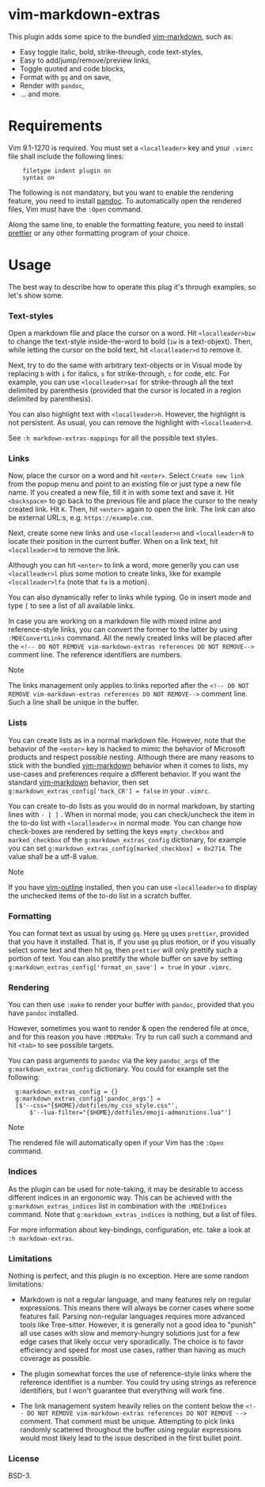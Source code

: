 # vim-markdown-extras

This plugin adds some spice to the bundled [vim-markdown][3], such as:

- Easy toggle italic, bold, strike-through, code text-styles,
- Easy to add/jump/remove/preview links,
- Toggle quoted and code blocks,
- Format with `gq` and on save,
- Render with `pandoc`,
- ... and more.

# Requirements

Vim 9.1-1270 is required.
You must set a `<localleader>` key and your `.vimrc` file shall include the
following lines:

```
    filetype indent plugin on
    syntax on
```

The following is not mandatory, but you want to enable the rendering feature,
you need to install [pandoc][1]. To automatically open the rendered files, Vim
must have the `:Open` command.

Along the same line, to enable the formatting feature, you need to install
[prettier][2] or any other formatting program of your choice.

# Usage

The best way to describe how to operate this plug it's through examples,
so let's show some.

### Text-styles

Open a markdown file and place the cursor on a word.
Hit `<localleader>biw` to change the text-style inside-the-word
to bold (`iw` is a text-objext).
Then, while letting the cursor on the bold text, hit `<localleader>d`
to remove it.

Next, try to do the same with arbitrary text-objects or in Visual mode by
replacing `b` with `i` for italics, `s` for strike-through, `c` for code, etc.
For example, you can use `<localleader>sa(` for strike-through all the text
delimited by parenthesis (provided that the cursor is located in a region
delimited by parenthesis).

You can also highlight text with `<localleader>h`. However, the highlight is
not persistent. As usual, you can remove the highlight with `<localleader>d`.

See `:h markdown-extras-mappings` for all the possible text styles.

### Links

Now, place the cursor on a word and hit `<enter>`.
Select `Create new link` from the popup menu and point to an existing
file or just type a new file name.
If you created a new file, fill it in with some text and save it.
Hit `<backspace>` to go back to the previous file and place the cursor to the
newly created link. Hit `K`. Then, hit `<enter>` again to open the link.
The link can also be external URL:s, e.g. `https://example.com`.

Next, create some new links and use `<localleader>n` and `<localleader>N` to
locate their position in the current buffer. When on a link text, hit
`<localleader>d` to remove the link.

Although you can hit `<enter>` to link a word, more generlly you can
use `<localleader>l` plus some motion to create links, like for example
`<localleader>lfa` (note that `fa` is a motion).

You can also dynamically refer to links while typing. Go in insert mode and
type `[` to see a list of all available links.

In case you are working on a markdown file with mixed inline and
reference-style links, you can convert the former to the latter by using
`:MDEConvertLinks` command. All the newly created links will be placed after
the `<!-- DO NOT REMOVE vim-markdown-extras references DO NOT REMOVE-->`
comment line. The reference identifiers are numbers.

> [!Note]
>
> The links management only applies to links reported after the
> `<!-- DO NOT REMOVE vim-markdown-extras references DO NOT REMOVE-->`
> comment line. Such a line shall be unique in the buffer.

### Lists

You can create lists as in a normal markdown file. However, note that the
behavior of the `<enter>` key is hacked to mimic the behavior of Microsoft
products and respect possible nesting.
Although there are many reasons to stick with the
bundled [vim-markdown][3] behavior when it comes to lists,
my use-cases and preferences require a different behavior.
If you want the standard [vim-markdown][3] behavior, then set
`g:markdown_extras_config['hack_CR'] = false` in your `.vimrc`.

You can create to-do lists as you would do in normal markdown, by starting
lines with `- [ ]` . When in normal mode, you can check/uncheck the item in the
to-do list with `<localleader>x` in normal mode. You can change how check-boxes
are rendered by setting the keys `empty_checkbox` and `marked_checkbox` of the
`g:markdown_extras_config` dictionary, for example you can set
`g:markdown_extras_config[marked_checkbox] = 0x2714`. The value shall be a
utf-8 value.

> [!Note]
>
> If you have [vim-outline][4] installed, then you can use `<localleader>o` to
> display the unchecked items of the to-do list in a scratch buffer.

### Formatting

You can format text as usual by using `gq`.
Here `gq` uses `prettier`, provided that you have it installed.
That is, if you use `gq` plus motion, or if you visually select some text and
then hit `gq`, then `prettier` will only prettify such a portion of text. You
can also prettify the whole buffer on save by setting
`g:markdown_extras_config['format_on_save'] = true` in your `.vimrc`.

### Rendering

You can then use `:make` to render your buffer with `pandoc`, provided that
you have `pandoc` installed.

However, sometimes you want to render & open the rendered file at once, and
for this reason you have `:MDEMake`. Try to run call such a command and hit
    `<tab>` to see possible targets.

You can pass arguments to `pandoc` via the key
`pandoc_args` of the `g:markdown_extras_config` dictionary.
You could for example set the following:

```
  g:markdown_extras_config = {}
  g:markdown_extras_config['pandoc_args'] =
  [$'--css="{$HOME}/dotfiles/my_css_style.css"',
      $'--lua-filter="{$HOME}/dotfiles/emoji-admonitions.lua"']
```

> [!Note]
>
> The rendered file will automatically open if your Vim has the `:Open` command.

### Indices

As the plugin can be used for note-taking, it may be desirable to access
different indices in an ergonomic way. This can be achieved with the
`g:markdown_extras_indices` list in combination with the `:MDEIndices`
command. Note that `g:markdown_extras_indices` is nothing, but a list of files.

For more information about key-bindings, configuration, etc. take
a look at `:h markdown-extras`.

### Limitations

Nothing is perfect, and this plugin is no exception. Here are some random
limitations:

- Markdown is not a regular language, and many features rely on regular
  expressions. This means there will always be corner cases where some features
  fail. Parsing non-regular languages requires more advanced tools like
  Tree-sitter. However, it is generally not a good idea to "punish" all use
  cases with slow and memory-hungry solutions just for a few edge cases that
  likely occur very sporadically. The choice is to favor efficiency and speed
  for most use cases, rather than having as much coverage as possible.

- The plugin somewhat forces the use of reference-style links where the
  reference identifier is a number. You could try using strings as reference
  identifiers, but I won't guarantee that everything will work fine.

- The link management system heavily relies on the content below the
  `<!-- DO NOT REMOVE vim-markdown-extras references DO NOT REMOVE -->`
  comment. That comment must be unique. Attempting to pick links randomly
  scattered throughout the buffer using regular expressions would most likely
  lead to the issue described in the first bullet point.

### License

BSD-3.

<!-- DO NOT REMOVE vim-markdown-extras references DO NOT REMOVE-->

[1]: https://pandoc.org
[2]: https://prettier.io
[3]: https://github.com/tpope/vim-markdown
[4]: https://github.com/ubaldot/vim-outline
